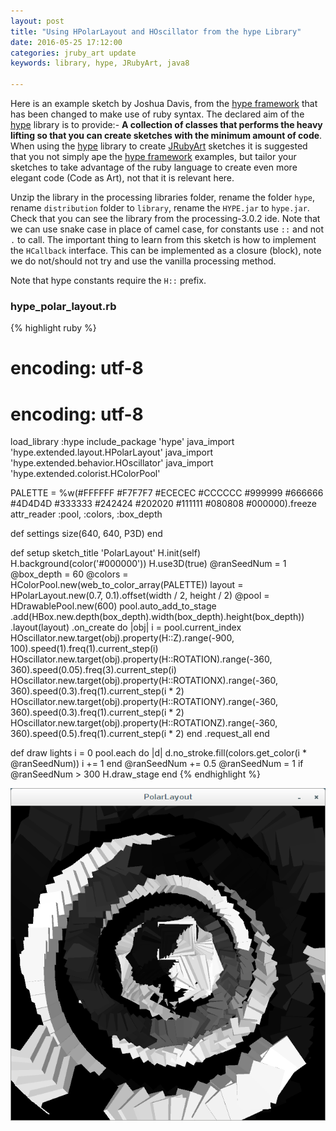 ```yaml
---
layout: post
title: "Using HPolarLayout and HOscillator from the hype Library"
date: 2016-05-25 17:12:00
categories: jruby_art update
keywords: library, hype, JRubyArt, java8

---
```


Here is an example sketch by Joshua Davis, from the [hype framework][hype_framework] that has been changed to make use of ruby syntax.
The declared aim of the [hype][hype_library] library is to provide:-
__A collection of classes that performs the heavy lifting so that you can create sketches with the minimum amount of code__. When using the [hype][hype_library] library to create [JRubyArt][jruby_art] sketches it is suggested that you not simply ape the [hype framework][hype_framework] examples, but tailor your sketches to take advantage of the ruby language to create even more elegant code (Code as Art), not that it is relevant here. 

Unzip the library in the processing libraries folder, rename the folder `hype`, rename `distribution` folder to `library`, rename the `HYPE.jar` to `hype.jar`. Check that you can see the library from the processing-3.0.2 ide. Note that we can use snake case in place of camel case, for constants use `::` and not `.` to call. The important thing to learn from this sketch is how to implement the `HCallback` interface. This can be implemented as a closure (block), note we do not/should not try and use the vanilla processing method. 

Note that hype constants require the `H::` prefix. 

### hype_polar_layout.rb ###

{% highlight ruby %}

# encoding: utf-8
# encoding: utf-8
load_library :hype
include_package 'hype'
java_import 'hype.extended.layout.HPolarLayout'
java_import 'hype.extended.behavior.HOscillator'
java_import 'hype.extended.colorist.HColorPool'

PALETTE = %w(#FFFFFF #F7F7F7 #ECECEC #CCCCCC #999999 #666666 #4D4D4D #333333 #242424 #202020 #111111 #080808 #000000).freeze
attr_reader :pool, :colors, :box_depth

def settings
  size(640, 640, P3D)
end

def setup
  sketch_title 'PolarLayout'
  H.init(self)
  H.background(color('#000000'))
  H.use3D(true)
  @ranSeedNum = 1
  @box_depth = 60
  @colors = HColorPool.new(web_to_color_array(PALETTE))
  layout = HPolarLayout.new(0.7, 0.1).offset(width / 2, height / 2)
  @pool = HDrawablePool.new(600)
  pool.auto_add_to_stage
    .add(HBox.new.depth(box_depth).width(box_depth).height(box_depth))
    .layout(layout)
    .on_create do |obj|
      i = pool.current_index
      HOscillator.new.target(obj).property(H::Z).range(-900, 100).speed(1).freq(1).current_step(i)
      HOscillator.new.target(obj).property(H::ROTATION).range(-360, 360).speed(0.05).freq(3).current_step(i)
      HOscillator.new.target(obj).property(H::ROTATIONX).range(-360, 360).speed(0.3).freq(1).current_step(i * 2)
      HOscillator.new.target(obj).property(H::ROTATIONY).range(-360, 360).speed(0.3).freq(1).current_step(i * 2)
      HOscillator.new.target(obj).property(H::ROTATIONZ).range(-360, 360).speed(0.5).freq(1).current_step(i * 2)
    end
    .request_all
end

def draw
  lights
  i = 0
  pool.each do |d|
    d.no_stroke.fill(colors.get_color(i * @ranSeedNum))
    i += 1
  end
  @ranSeedNum += 0.5
  @ranSeedNum = 1 if @ranSeedNum > 300
  H.draw_stage
end
{% endhighlight %}

<img src="/assets/polar_layout.png" />

[jruby_art]:https://ruby-processing.github.io/index.html
[hype_library]:https://github.com/hype/HYPE_Processing
[hype_framework]:http://www.hypeframework.org/